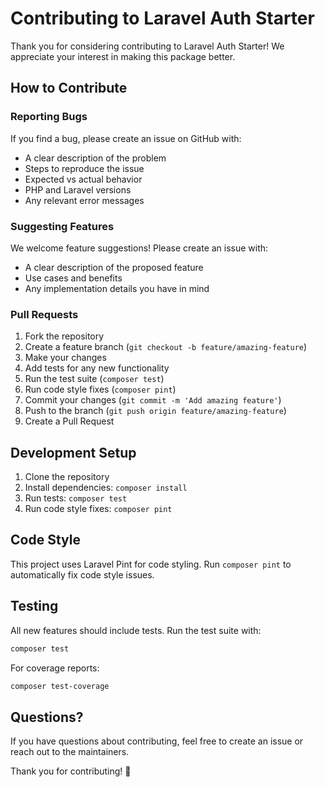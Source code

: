 # Contributing to Laravel Auth Starter

Thank you for considering contributing to Laravel Auth Starter! We appreciate your interest in making this package better.

## How to Contribute

### Reporting Bugs

If you find a bug, please create an issue on GitHub with:

- A clear description of the problem
- Steps to reproduce the issue
- Expected vs actual behavior
- PHP and Laravel versions
- Any relevant error messages

### Suggesting Features

We welcome feature suggestions! Please create an issue with:

- A clear description of the proposed feature
- Use cases and benefits
- Any implementation details you have in mind

### Pull Requests

1. Fork the repository
2. Create a feature branch (`git checkout -b feature/amazing-feature`)
3. Make your changes
4. Add tests for any new functionality
5. Run the test suite (`composer test`)
6. Run code style fixes (`composer pint`)
7. Commit your changes (`git commit -m 'Add amazing feature'`)
8. Push to the branch (`git push origin feature/amazing-feature`)
9. Create a Pull Request

## Development Setup

1. Clone the repository
2. Install dependencies: `composer install`
3. Run tests: `composer test`
4. Run code style fixes: `composer pint`

## Code Style

This project uses Laravel Pint for code styling. Run `composer pint` to automatically fix code style issues.

## Testing

All new features should include tests. Run the test suite with:

```bash
composer test
```

For coverage reports:

```bash
composer test-coverage
```

## Questions?

If you have questions about contributing, feel free to create an issue or reach out to the maintainers.

Thank you for contributing! 🙏

